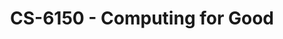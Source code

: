 ---
layout: course
title: CS-6150 - Computing for Good
aliases: 
course_id: CS-6150
permalink: /CS-6150/
avg_difficulty: 2.00
avg_rating: 2.67
avg_workload: 8.67
course_number: 6150
---